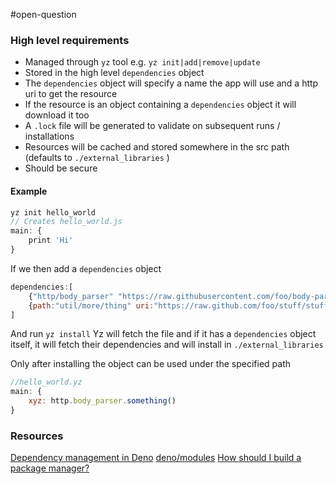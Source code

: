 #open-question 
### High level requirements 

- Managed through `yz` tool e.g. `yz init|add|remove|update` 
- Stored in the high level `dependencies` object
- The `dependencies` object will specify a name the app will use and a http uri to get the resource
- If the resource is an object containing a `dependencies` object it will download it too
- A `.lock` file will be generated to validate on subsequent runs / installations 
- Resources will be cached and stored somewhere in the src path (defaults to `./external_libraries` )
- Should be secure

#### Example

```js
yz init hello_world
// Creates hello_world.js 
main: {
	print 'Hi'
}
```

If we then add a `dependencies` object
```js
dependencies:[
	{"http/body_parser" "https://raw.githubusercontent.com/foo/body-parser/v0.1.3/body_parser.yz"}
	{path:"util/more/thing" uri:"https://raw.github.com/foo/stuff/stuff/yz"}
]
```

And run `yz install` Yz will fetch the file and if it has a `dependencies` object itself, it will fetch their dependencies and will install in `./external_libraries`

Only after installing the object can be used under the specified path

```js
//hello_world.yz
main: {
    xyz: http.body_parser.something()
}
```


### Resources

[Dependency management in Deno](https://medium.com/deno-the-complete-reference/dependency-management-in-deno-48f1c91ad84d)
[deno/modules](https://docs.deno.com/runtime/manual/basics/modules/)
[How should I build a package manager?](https://www.reddit.com/r/ProgrammingLanguages/comments/m3wvsv/how_should_i_build_a_package_manager/)


